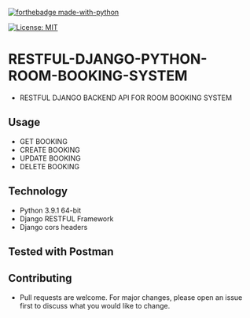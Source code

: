 [![forthebadge made-with-python](http://ForTheBadge.com/images/badges/made-with-python.svg)](https://www.python.org/)

[![License: MIT](https://img.shields.io/badge/License-MIT-yellow.svg)](https://opensource.org/licenses/MIT)

# RESTFUL-DJANGO-PYTHON-ROOM-BOOKING-SYSTEM
 * RESTFUL DJANGO BACKEND API FOR ROOM BOOKING SYSTEM

## Usage
* GET BOOKING
* CREATE BOOKING
* UPDATE BOOKING
* DELETE BOOKING

## Technology
 * Python 3.9.1 64-bit
 * Django RESTFUL Framework
 * Django cors headers

 ## Tested with Postman
 
## Contributing
* Pull requests are welcome. For major changes, please open an issue first to discuss what you would like to change.

